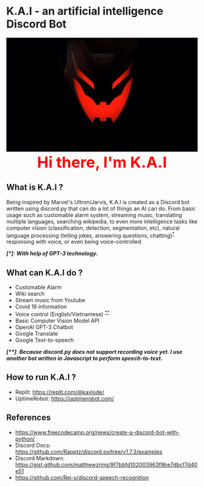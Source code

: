 # K.A.I - an artificial intelligence Discord Bot

<p align="center">
 <a><img height=300px src="./avatar/kai.jpg"></a>
  <br>
  <a style="font-size: 40px; color:red;"> <strong> Hi there, I'm K.A.I </strong> </a>
</p>

## What is K.A.I ?
<!-- K.A.I starts out with only purpose is to serve me and my friends on Discord to stream music from Youtube since other music bots are being shutdown. Then I want to  -->
Being inspired by Marvel's Ultron/Jarvis, K.A.I is created as a Discord bot written using discord.py that can do a lot of things an AI can do. From basic usage such as customable alarm system, streaming music, translating multiple languages, searching wikipedia, to even more intelligence tasks like computer vision (classification, detection, segmentation, etc), natural language processing (telling jokes, answering questions, chatting)<sup>[*](#myfootnote1)</sup> responsing with voice, or even being voice-controlled 

<a name="myfootnote1"><strong><i>[*]</i></strong></a>: **_With help of GPT-3 technology._**

## What can K.A.I do ?
- Customable Alarm
- Wiki search
- Stream music from Youtube
- Covid 19 information
- Voice control (English/Vietnamese) <sup>[**](#myfootnote1)</sup>
- Basic Computer Vision Model API
- OpenAI GPT-3 Chatbot
- Google Translate
- Google Text-to-speech 

<a name="myfootnote1"><strong><i>[**]</i></strong></a>: **_Because discord.py does not support recording voice yet. I use another bot written in Javascript to perform speech-to-text._**

## How to run K.A.I ?
- Replit: https://replit.com/@kaylode/
- UptimeRobot: https://uptimerobot.com/

## References
- https://www.freecodecamp.org/news/create-a-discord-bot-with-python/
- Discord Docs: https://github.com/Rapptz/discord.py/tree/v1.7.3/examples
- Discord Markdown: https://gist.github.com/matthewzring/9f7bbfd102003963f9be7dbcf7d40e51
- https://github.com/Rei-x/discord-speech-recognition
